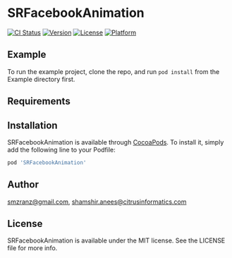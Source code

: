 # SRFacebookAnimation

[![CI Status](http://img.shields.io/travis/smzranz@gmail.com/SRFacebookAnimation.svg?style=flat)](https://travis-ci.org/smzranz@gmail.com/SRFacebookAnimation)
[![Version](https://img.shields.io/cocoapods/v/SRFacebookAnimation.svg?style=flat)](http://cocoapods.org/pods/SRFacebookAnimation)
[![License](https://img.shields.io/cocoapods/l/SRFacebookAnimation.svg?style=flat)](http://cocoapods.org/pods/SRFacebookAnimation)
[![Platform](https://img.shields.io/cocoapods/p/SRFacebookAnimation.svg?style=flat)](http://cocoapods.org/pods/SRFacebookAnimation)

## Example

To run the example project, clone the repo, and run `pod install` from the Example directory first.

## Requirements

## Installation

SRFacebookAnimation is available through [CocoaPods](http://cocoapods.org). To install
it, simply add the following line to your Podfile:

```ruby
pod 'SRFacebookAnimation'
```

## Author

smzranz@gmail.com, shamshir.anees@citrusinformatics.com

## License

SRFacebookAnimation is available under the MIT license. See the LICENSE file for more info.
